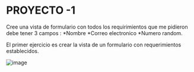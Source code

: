 # PROYECTO -1

Cree  una vista de formulario  con todos los requirimientos   que me pidieron  debe tener 3 campos : *Nombre *Correo electronico  *Numero random.

El primer ejercicio es crear la vista de un formulario con requerimientos establecidos.

![image](https://user-images.githubusercontent.com/127963030/226950268-8fd6cfbb-1774-416e-b52c-d2cda46a294c.png)

